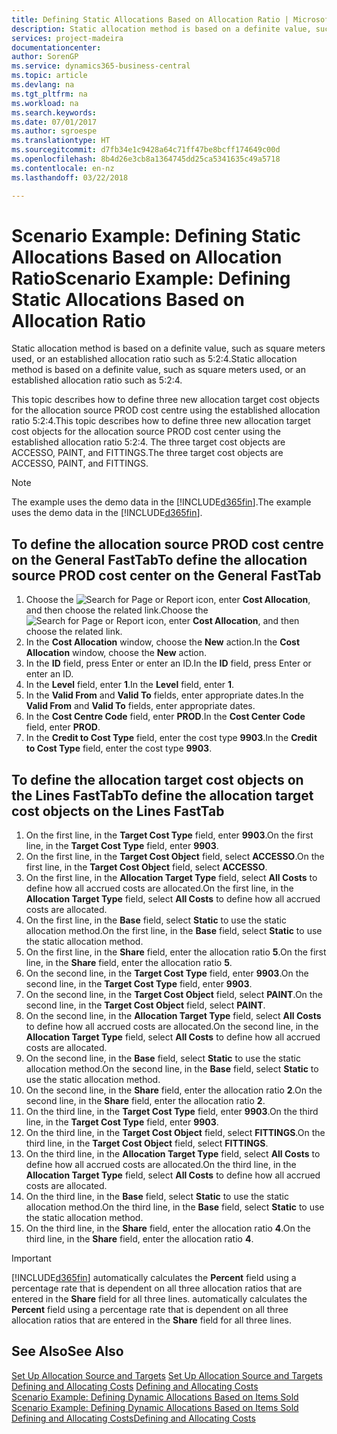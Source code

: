 ```yaml
---
title: Defining Static Allocations Based on Allocation Ratio | Microsoft Docs
description: Static allocation method is based on a definite value, such as square meters used, or an established allocation ratio such as 5:2:4.
services: project-madeira
documentationcenter: 
author: SorenGP
ms.service: dynamics365-business-central
ms.topic: article
ms.devlang: na
ms.tgt_pltfrm: na
ms.workload: na
ms.search.keywords: 
ms.date: 07/01/2017
ms.author: sgroespe
ms.translationtype: HT
ms.sourcegitcommit: d7fb34e1c9428a64c71ff47be8bcff174649c00d
ms.openlocfilehash: 8b4d26e3cb8a1364745dd25ca5341635c49a5718
ms.contentlocale: en-nz
ms.lasthandoff: 03/22/2018

---
```

# <a name="scenario-example-defining-static-allocations-based-on-allocation-ratio"></a><span data-ttu-id="ab3c6-103">Scenario Example: Defining Static Allocations Based on Allocation Ratio</span><span class="sxs-lookup"><span data-stu-id="ab3c6-103">Scenario Example: Defining Static Allocations Based on Allocation Ratio</span></span>
<span data-ttu-id="ab3c6-104">Static allocation method is based on a definite value, such as square meters used, or an established allocation ratio such as 5:2:4.</span><span class="sxs-lookup"><span data-stu-id="ab3c6-104">Static allocation method is based on a definite value, such as square meters used, or an established allocation ratio such as 5:2:4.</span></span>  

<span data-ttu-id="ab3c6-105">This topic describes how to define three new allocation target cost objects for the allocation source PROD cost centre using the established allocation ratio 5:2:4.</span><span class="sxs-lookup"><span data-stu-id="ab3c6-105">This topic describes how to define three new allocation target cost objects for the allocation source PROD cost center using the established allocation ratio 5:2:4.</span></span> <span data-ttu-id="ab3c6-106">The three target cost objects are ACCESSO, PAINT, and FITTINGS.</span><span class="sxs-lookup"><span data-stu-id="ab3c6-106">The three target cost objects are ACCESSO, PAINT, and FITTINGS.</span></span>  

> [!NOTE]  
>  <span data-ttu-id="ab3c6-107">The example uses the demo data in the [!INCLUDE[d365fin](includes/d365fin_md.md)].</span><span class="sxs-lookup"><span data-stu-id="ab3c6-107">The example uses the demo data in the [!INCLUDE[d365fin](includes/d365fin_md.md)].</span></span>  

## <a name="to-define-the-allocation-source-prod-cost-center-on-the-general-fasttab"></a><span data-ttu-id="ab3c6-108">To define the allocation source PROD cost centre on the General FastTab</span><span class="sxs-lookup"><span data-stu-id="ab3c6-108">To define the allocation source PROD cost center on the General FastTab</span></span>  

1.  <span data-ttu-id="ab3c6-109">Choose the ![Search for Page or Report](media/ui-search/search_small.png "Search for Page or Report icon") icon, enter **Cost Allocation**, and then choose the related link.</span><span class="sxs-lookup"><span data-stu-id="ab3c6-109">Choose the ![Search for Page or Report](media/ui-search/search_small.png "Search for Page or Report icon") icon, enter **Cost Allocation**, and then choose the related link.</span></span>  
2.  <span data-ttu-id="ab3c6-110">In the **Cost Allocation** window, choose the **New** action.</span><span class="sxs-lookup"><span data-stu-id="ab3c6-110">In the **Cost Allocation** window, choose the **New** action.</span></span>  
3.  <span data-ttu-id="ab3c6-111">In the **ID** field, press Enter or enter an ID.</span><span class="sxs-lookup"><span data-stu-id="ab3c6-111">In the **ID** field, press Enter or enter an ID.</span></span>  
4.  <span data-ttu-id="ab3c6-112">In the **Level** field, enter **1**.</span><span class="sxs-lookup"><span data-stu-id="ab3c6-112">In the **Level** field, enter **1**.</span></span>  
5.  <span data-ttu-id="ab3c6-113">In the **Valid From** and **Valid To** fields, enter appropriate dates.</span><span class="sxs-lookup"><span data-stu-id="ab3c6-113">In the **Valid From** and **Valid To** fields, enter appropriate dates.</span></span>  
6.  <span data-ttu-id="ab3c6-114">In the **Cost Centre Code** field, enter **PROD**.</span><span class="sxs-lookup"><span data-stu-id="ab3c6-114">In the **Cost Center Code** field, enter **PROD**.</span></span>  
7.  <span data-ttu-id="ab3c6-115">In the **Credit to Cost Type** field, enter the cost type **9903**.</span><span class="sxs-lookup"><span data-stu-id="ab3c6-115">In the **Credit to Cost Type** field, enter the cost type **9903**.</span></span>  

## <a name="to-define-the-allocation-target-cost-objects-on-the-lines-fasttab"></a><span data-ttu-id="ab3c6-116">To define the allocation target cost objects on the Lines FastTab</span><span class="sxs-lookup"><span data-stu-id="ab3c6-116">To define the allocation target cost objects on the Lines FastTab</span></span>  

1.  <span data-ttu-id="ab3c6-117">On the first line, in the **Target Cost Type** field, enter **9903**.</span><span class="sxs-lookup"><span data-stu-id="ab3c6-117">On the first line, in the **Target Cost Type** field, enter **9903**.</span></span>  
2.  <span data-ttu-id="ab3c6-118">On the first line, in the **Target Cost Object** field, select **ACCESSO**.</span><span class="sxs-lookup"><span data-stu-id="ab3c6-118">On the first line, in the **Target Cost Object** field, select **ACCESSO**.</span></span>  
3.  <span data-ttu-id="ab3c6-119">On the first line, in the **Allocation Target Type** field, select **All Costs** to define how all accrued costs are allocated.</span><span class="sxs-lookup"><span data-stu-id="ab3c6-119">On the first line, in the **Allocation Target Type** field, select **All Costs** to define how all accrued costs are allocated.</span></span>  
4.  <span data-ttu-id="ab3c6-120">On the first line, in the **Base** field, select **Static** to use the static allocation method.</span><span class="sxs-lookup"><span data-stu-id="ab3c6-120">On the first line, in the **Base** field, select **Static** to use the static allocation method.</span></span>  
5.  <span data-ttu-id="ab3c6-121">On the first line, in the **Share** field, enter the allocation ratio **5**.</span><span class="sxs-lookup"><span data-stu-id="ab3c6-121">On the first line, in the **Share** field, enter the allocation ratio **5**.</span></span>  
6.  <span data-ttu-id="ab3c6-122">On the second line, in the **Target Cost Type** field, enter **9903**.</span><span class="sxs-lookup"><span data-stu-id="ab3c6-122">On the second line, in the **Target Cost Type** field, enter **9903**.</span></span>  
7.  <span data-ttu-id="ab3c6-123">On the second line, in the **Target Cost Object** field, select **PAINT**.</span><span class="sxs-lookup"><span data-stu-id="ab3c6-123">On the second line, in the **Target Cost Object** field, select **PAINT**.</span></span>  
8.  <span data-ttu-id="ab3c6-124">On the second line, in the **Allocation Target Type** field, select **All Costs** to define how all accrued costs are allocated.</span><span class="sxs-lookup"><span data-stu-id="ab3c6-124">On the second line, in the **Allocation Target Type** field, select **All Costs** to define how all accrued costs are allocated.</span></span>  
9. <span data-ttu-id="ab3c6-125">On the second line, in the **Base** field, select **Static** to use the static allocation method.</span><span class="sxs-lookup"><span data-stu-id="ab3c6-125">On the second line, in the **Base** field, select **Static** to use the static allocation method.</span></span>  
10. <span data-ttu-id="ab3c6-126">On the second line, in the **Share** field, enter the allocation ratio **2**.</span><span class="sxs-lookup"><span data-stu-id="ab3c6-126">On the second line, in the **Share** field, enter the allocation ratio **2**.</span></span>  
11. <span data-ttu-id="ab3c6-127">On the third line, in the **Target Cost Type** field, enter **9903**.</span><span class="sxs-lookup"><span data-stu-id="ab3c6-127">On the third line, in the **Target Cost Type** field, enter **9903**.</span></span>  
12. <span data-ttu-id="ab3c6-128">On the third line, in the **Target Cost Object** field, select **FITTINGS**.</span><span class="sxs-lookup"><span data-stu-id="ab3c6-128">On the third line, in the **Target Cost Object** field, select **FITTINGS**.</span></span>  
13. <span data-ttu-id="ab3c6-129">On the third line, in the **Allocation Target Type** field, select **All Costs** to define how all accrued costs are allocated.</span><span class="sxs-lookup"><span data-stu-id="ab3c6-129">On the third line, in the **Allocation Target Type** field, select **All Costs** to define how all accrued costs are allocated.</span></span>  
14. <span data-ttu-id="ab3c6-130">On the third line, in the **Base** field, select **Static** to use the static allocation method.</span><span class="sxs-lookup"><span data-stu-id="ab3c6-130">On the third line, in the **Base** field, select **Static** to use the static allocation method.</span></span>  
15. <span data-ttu-id="ab3c6-131">On the third line, in the **Share** field, enter the allocation ratio **4**.</span><span class="sxs-lookup"><span data-stu-id="ab3c6-131">On the third line, in the **Share** field, enter the allocation ratio **4**.</span></span>  

> [!IMPORTANT]  
>  [!INCLUDE[d365fin](includes/d365fin_md.md)]<span data-ttu-id="ab3c6-132"> automatically calculates the **Percent** field using a percentage rate that is dependent on all three allocation ratios that are entered in the **Share** field for all three lines.</span><span class="sxs-lookup"><span data-stu-id="ab3c6-132"> automatically calculates the **Percent** field using a percentage rate that is dependent on all three allocation ratios that are entered in the **Share** field for all three lines.</span></span>  

## <a name="see-also"></a><span data-ttu-id="ab3c6-133">See Also</span><span class="sxs-lookup"><span data-stu-id="ab3c6-133">See Also</span></span>  
<span data-ttu-id="ab3c6-134">[Set Up Allocation Source and Targets](finance-how-to-set-up-allocation-source-and-targets.md) </span><span class="sxs-lookup"><span data-stu-id="ab3c6-134">[Set Up Allocation Source and Targets](finance-how-to-set-up-allocation-source-and-targets.md) </span></span>  
<span data-ttu-id="ab3c6-135">[Defining and Allocating Costs](finance-define-and-allocate-costs.md) </span><span class="sxs-lookup"><span data-stu-id="ab3c6-135">[Defining and Allocating Costs](finance-define-and-allocate-costs.md) </span></span>  
<span data-ttu-id="ab3c6-136">[Scenario Example: Defining Dynamic Allocations Based on Items Sold](finance-scenario-example-defining-dynamic-allocations-based-on-items-sold.md) </span><span class="sxs-lookup"><span data-stu-id="ab3c6-136">[Scenario Example: Defining Dynamic Allocations Based on Items Sold](finance-scenario-example-defining-dynamic-allocations-based-on-items-sold.md) </span></span>  
[<span data-ttu-id="ab3c6-137">Defining and Allocating Costs</span><span class="sxs-lookup"><span data-stu-id="ab3c6-137">Defining and Allocating Costs</span></span>](finance-define-and-allocate-costs.md)

